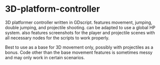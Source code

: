# 3D-platform-controller
3D platformer controller written in GDscript. features movement, jumping, double jumping, and projectile shooting. can be adapted to use a global HP system. also features screenshots for the player and projectile scenes with all necessary nodes for the scripts to work properly.

Best to use as a base for 3D movement only, possibly with projectiles as a bonus. Code other than the base movement features is sometimes messy and may only work in certain scenarios.

